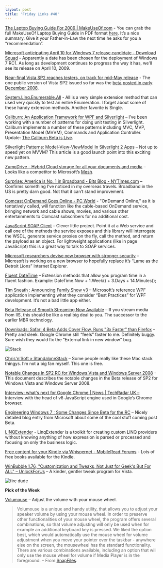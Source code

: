 ```yaml
---
layout: post  
title: 'Friday Links #40'
---
```

[The Laptop Buying Guide For 2009 | MakeUseOf.com](http://www.makeuseof.com/tag/the-laptop-buying-guide-for-2009/) - You can grab the full MakeUseOf Laptop Buying Guide in PDF format [here](http://makeuseof.com/downloads/guides/Laptop-Buying-Guide.pdf). It’s a nice summary. Give it your Father-in-Law the next time he asks for you a “recommendation”.

[Microsoft anticipating April 10 for Windows 7 release candidate - Download Squad](http://www.downloadsquad.com/2009/02/20/microsoft-anticipating-april-10-for-windows-7-release-candidate/) - Apparently a date has been chosen for the deployment of Windows 7 RC1. As long as development continues to progress the way it has, we'll see its release on April 10, 2009.

[Near-final Vista SP2 reaches testers, on track for mid-May release](http://www.computerworld.com/action/article.do?command=viewArticleBasic&articleId=9128339&source=rss_news) - The one public version of Vista SP2 issued so far was the [beta posted in early December 2008](http://www.computerworld.com/action/+http://www.computerworld.com/action/article.do?command=viewArticleBasic&articleId=9122131).

[System.Linq.Enumerable.All](http://www.bleevo.com/2009/02/system-linq-enumerable-all-better-know-an-extension-method-part-2/) - All is a very simple extension method that can used very quickly to test an entire Enumeration. I forget about some of these handy extension methods. Another favorite is Single.

[Caliburn: An Application Framework for WPF and Silverlight](http://www.codeplex.com/caliburn) – I’ve been working with a number of patterns for doing unit testing in Silverlight. Caliburn implements a number of these patterns including MVC, MVP, Presentation Model (MVVM), Commands and Application Controller. Update: [The Caliburn Beta is Live](http://devlicio.us/blogs/rob_eisenberg/archive/2009/02/26/the-caliburn-beta-is-live.aspx).

[Silverlight Patterns: Model-View-ViewModel In Silverlight 2 Apps](http://msdn.microsoft.com/en-us/magazine/dd458800.aspx) – Not up to speed yet on MVVM? This article is a good launch point into this exciting new pattern.

[ZumoDrive - Hybrid Cloud storage for all your documents and media](http://zumodrive.com/) – Looks like a competitor to Microsoft’s [Mesh](http://www.mesh.com).

[Surprise: America is No. 1 in Broadband - Bits Blog - NYTimes.com](http://bits.blogs.nytimes.com/2009/02/23/surprise-america-is-no-1-in-broadband/) – Confirms something I’ve noticed in my overseas travels. Broadband in the US is pretty darn good. Not that it can’t stand improvement.

[Comcast OnDemand Goes Online - PC World](http://www.pcworld.com/article/160014/comcast_ondemand_goes_online.html) - "OnDemand Online," as it is tentatively called, will function like the cable-based OnDemand service, bringing network and cable shows, movies, and various other entertainments to Comcast subscribers for no additional cost.

[JavaScript SOAP Client](http://www.codeplex.com/JavaScriptSoapClient) – Clever little project. Point it at a Web service and call one of the methods the service exposes and this library will interrogate the WSDL, generate service proxies on the fly, call the method, and return the payload as an object. For lightweight applications (like in page JavaScript) this is a great way to talk to SOAP services.

[Microsoft researchers devise new browser with stronger security](http://www.computerworld.com/action/article.do?command=viewArticleBasic&articleId=9128433&source=rss_news) – Microsoft is working on a new browser to hopefully replace it’s “Lame as the Detroit Lions” Internet Explorer.

[Fluent DateTime](http://www.codeplex.com/fluentdatetime) – Extension methods that allow you program time in a fluent fashion. Example: DateTime.Now + 1.Week() + 3.Days + 14.Minutes();

[Tim Sneath : Announcing Family.Show v3](http://blogs.msdn.com/tims/archive/2009/02/23/announcing-family-show-v3-our-wpf-reference-application.aspx) – Microsoft’s reference WPF application implementing what they consider “Best Practices” for WPF development. It’s not a bad little app either.

[Beta Release of Smooth Streaming Now Available](http://blogs.iis.net/jboch/archive/2009/02/24/beta-release-of-smooth-streaming-now-available.aspx) – If you stream media from IIS, this should be like a real big deal to you. The successor to the earlier MBR technology.

[Downloads: Safari 4 Beta Adds Cover Flow, Runs "3x Faster" than Firefox](http://lifehacker.com/5159416/safari-4-beta-adds-cover-flow-runs-3x-faster-than-firefox) – Pretty and sleek. Google Chrome still “feels” faster to me. Definitely buggy. Sure wish they would fix the “External link in new window” bug.

![Stack](http://www.chrisnsoft.com/wp-content/uploads/pictures/standalonestack/stackpresentation.jpg)

[Chris'n'Soft » StandaloneStack](http://www.chrisnsoft.com/standalonestack/) – Some people really like these Mac stack thingys. I’m not a big fan myself. This one is free.

[Notable Changes in SP2 RC for Windows Vista and Windows Server 2008](http://windowsteamblog.com/blogs/windowsvista/pages/notable-changes-in-sp2-rc-for-windows-vista-and-windows-server-2008.aspx) - This document describes the notable changes in the Beta release of SP2 for Windows Vista and Windows Server 2008.

[Interview: what's next for Google Chrome | News | TechRadar UK – ](http://www.techradar.com/news/software/applications/interview-google-chrome-s-lars-bak-548115)Interview with the head of v8 JavaScript engine used in Google’s Chrome browser.

[Engineering Windows 7 : Some Changes Since Beta for the RC](http://blogs.msdn.com/e7/archive/2009/02/26/some-changes-since-beta.aspx) – Nicely detailed blog entry from Microsoft about some of the cool stuff coming post Beta.

[LINQExtender](http://www.codeplex.com/LinqExtender) - LinqExtender is a toolkit for creating custom LINQ providers without knowing anything of how expression is parsed or processed and focusing on only the business logic.

[Free content for your Kindle via Whispernet - MobileRead Forums](http://www.mobileread.com/forums/showthread.php?t=40079) - Lots of free books available for the Kindle.

[WinBubble 1.76, "Customization and Tweaks, Not Just for Geek's But For ALL" – UnlockForUs](http://unlockforus.blogspot.com/2007/11/winbubbles-features-gap.html) – A kinder, gentler tweak program for Vista.

![fire dude](http://tbn0.google.com/images?q=tbn:nhLY8ooGs-Z-AM:http://freshwater.976-tuna.com/e107_images/icons/firer.png)

**Pick of the Week**

[Volumouse](http://www.nirsoft.net/utils/volumouse.html) – Adjust the volume with your mouse wheel.

> Volumouse is a unique and handy utility, that allows you to adjust your speaker volume by using your mouse wheel. In order to preserve other functionalities of your mouse wheel, the program offers several combinations, so that volume adjusting will only be used when for example an additional keyboard key is pressed. We liked the option best, which would automatically use the mouse wheel for volume adjustment when you move your pointer over the taskbar - anywhere else on the screen, the mousewheel has the standard functionality. There are various combinations available, including an option that will only use the mouse wheel for volume if Media Player is in the foreground. – From [SnapFiles](http://www.snapfiles.com/get/volumouse.html).
